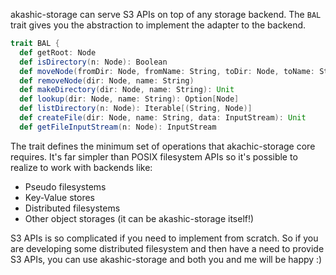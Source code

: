 akashic-storage can serve S3 APIs on top of any storage backend. The `BAL` trait gives you the abstraction to implement the adapter to the backend.

```scala
trait BAL {
  def getRoot: Node
  def isDirectory(n: Node): Boolean
  def moveNode(fromDir: Node, fromName: String, toDir: Node, toName: String)
  def removeNode(dir: Node, name: String)
  def makeDirectory(dir: Node, name: String): Unit
  def lookup(dir: Node, name: String): Option[Node]
  def listDirectory(n: Node): Iterable[(String, Node)]
  def createFile(dir: Node, name: String, data: InputStream): Unit
  def getFileInputStream(n: Node): InputStream
```

The trait defines the minimum set of operations that akachic-storage core requires. It's far simpler than POSIX filesystem APIs so it's possible to realize to work with backends like:

* Pseudo filesystems
* Key-Value stores
* Distributed filesystems
* Other object storages (it can be akashic-storage itself!)

S3 APIs is so complicated if you need to implement from scratch. So if you are developing some distributed filesystem and then have a need to provide S3 APIs, you can use akashic-storage and both you and me will be happy :)